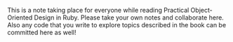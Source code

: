 This is a note taking place for everyone while reading Practical Object-Oriented Design in Ruby. Please take your own notes and collaborate here. Also any code that you write to explore topics described in the book can be committed here as well!
